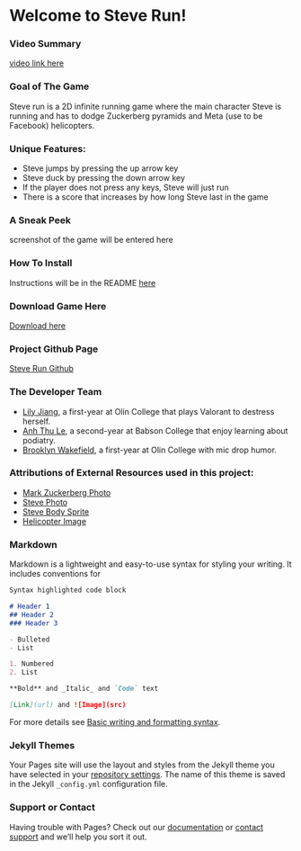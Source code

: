 # Welcome to Steve Run!

### Video Summary
[video link here](https://youtu.be/OdpR86pDZDQ)

### Goal of The Game

Steve run is a 2D infinite running game where the main character Steve is running and has to dodge Zuckerberg pyramids and Meta (use to be Facebook) helicopters.

### Unique Features:
- Steve jumps by pressing the up arrow key 
- Steve duck by pressing the down arrow key
- If the player does not press any keys, Steve will just run
- There is a score that increases by how long Steve last in the game

### A Sneak Peek

screenshot of the game will be entered here

### How To Install

Instructions will be in the README [here](https://github.com/olincollege/steve-run)

### Download Game Here
[Download here](https://github.com/olincollege/steve-run)

### Project Github Page
[Steve Run Github](https://github.com/olincollege/steve-run)

### The Developer Team
- [Lily Jiang](https://www.linkedin.com/in/lily-jiang-09/), a first-year at Olin College that plays Valorant to destress herself. 
- [Anh Thu Le](https://www.linkedin.com/in/anh-thu-le-52405b200/), a second-year at Babson College that enjoy learning about podiatry.  
- [Brooklyn Wakefield](https://www.linkedin.com/in/brooklyn-wakefield-ab5409221/), a first-year at Olin College with mic drop humor.

### Attributions of External Resources used in this project:
- [Mark Zuckerberg Photo](https://www.wired.com/2017/02/mark-zuckerbergs-answer-world-divided-facebook-facebook/)
- [Steve Photo](https://www.olin.edu/bios/steve-matsumoto)
- [Steve Body Sprite](https://www.pngitem.com/middle/iRTRhih_sans-sprite-sheet-png-transparent-png/)
- [Helicopter Image](https://toppng.com/free-image/helicopter-pixel-art-PNG-free-PNG-Images_277296)

### Markdown

Markdown is a lightweight and easy-to-use syntax for styling your writing. It includes conventions for

```markdown
Syntax highlighted code block

# Header 1
## Header 2
### Header 3

- Bulleted
- List

1. Numbered
2. List

**Bold** and _Italic_ and `Code` text

[Link](url) and ![Image](src)
```

For more details see [Basic writing and formatting syntax](https://docs.github.com/en/github/writing-on-github/getting-started-with-writing-and-formatting-on-github/basic-writing-and-formatting-syntax).

### Jekyll Themes

Your Pages site will use the layout and styles from the Jekyll theme you have selected in your [repository settings](https://github.com/anhthuSebela/SteveRun.guthub.io/settings/pages). The name of this theme is saved in the Jekyll `_config.yml` configuration file.

### Support or Contact

Having trouble with Pages? Check out our [documentation](https://docs.github.com/categories/github-pages-basics/) or [contact support](https://support.github.com/contact) and we’ll help you sort it out.
